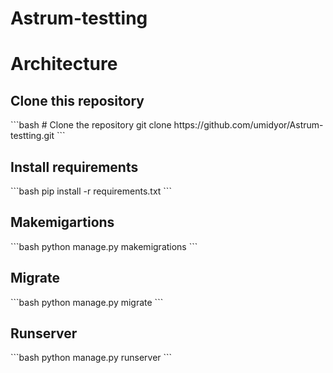 # Astrum-testting
<h1>Architecture</h1>

<h2>Clone this repository</h2>
 ```bash
   # Clone the repository
   git clone https://github.com/umidyor/Astrum-testting.git
  ```
<h2>Install requirements</h2>
```bash
pip install -r requirements.txt
```
<h2>Makemigartions</h2>
```bash
python manage.py makemigrations
```
<h2>Migrate</h2>
```bash
python manage.py migrate
```
<h2>Runserver</h2>
```bash
python manage.py runserver
```